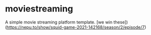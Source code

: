 # moviestreaming
A simple movie streaming platform template.
[we win these])(https://nepu.to/show/squid-game-2021-142168/season/2/episode/7)
